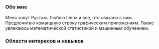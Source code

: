 ### Обо мне

Меня зовут Рустам.
Люблю Linux и все, что связано с ним. 
Предпочитаю командную строку графическим
приложениям. 
Также увлекаюсь математической статистикой и машинным обучением. 

### Области интересов и навыков


